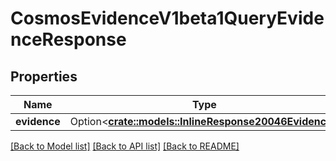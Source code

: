 # CosmosEvidenceV1beta1QueryEvidenceResponse

## Properties

Name | Type | Description | Notes
------------ | ------------- | ------------- | -------------
**evidence** | Option<[**crate::models::InlineResponse20046Evidence**](inline_response_200_46_evidence.md)> |  | [optional]

[[Back to Model list]](../README.md#documentation-for-models) [[Back to API list]](../README.md#documentation-for-api-endpoints) [[Back to README]](../README.md)


